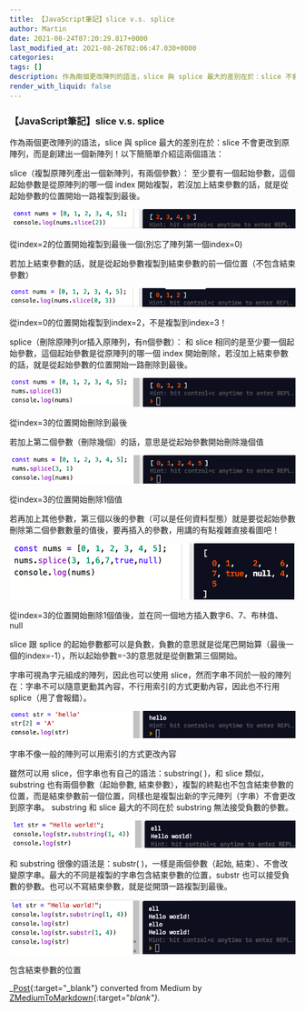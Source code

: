 ```yaml
---
title: 【JavaScript筆記】slice v.s. splice
author: Martin
date: 2021-08-24T07:20:29.817+0000
last_modified_at: 2021-08-26T02:06:47.030+0000
categories: 
tags: []
description: 作為兩個更改陣列的語法，slice 與 splice 最大的差別在於：slice 不會更改到原陣列，而是創建出一個新陣列！以下簡簡單介紹這兩個語法：
render_with_liquid: false
---
```


### 【JavaScript筆記】slice v\.s\. splice

作為兩個更改陣列的語法，slice 與 splice 最大的差別在於：slice 不會更改到原陣列，而是創建出一個新陣列！以下簡簡單介紹這兩個語法：

slice（複製原陣列產出一個新陣列，有兩個參數）：
至少要有一個起始參數，這個起始參數是從原陣列的哪一個 index 開始複製，若沒加上結束參數的話，就是從起始參數的位置開始一路複製到最後。


![從index=2的位置開始複製到最後一個\(別忘了陣列第一個index=0\)](/assets/e22557bdccfa/1*hotHKkFe7xre9niXz-n-7A.png)

從index=2的位置開始複製到最後一個\(別忘了陣列第一個index=0\)

若加上結束參數的話，就是從起始參數複製到結束參數的前一個位置（不包含結束參數）


![從index=0的位置開始複製到index=2，不是複製到index=3！](/assets/e22557bdccfa/1*kOFcT4eQpUV-6f83RB-dNw.png)

從index=0的位置開始複製到index=2，不是複製到index=3！

splice（刪除原陣列or插入原陣列，有n個參數）：
和 slice 相同的是至少要一個起始參數，這個起始參數是從原陣列的哪一個 index 開始刪除，若沒加上結束參數的話，就是從起始參數的位置開始一路刪除到最後。


![從index=3的位置開始刪除到最後](/assets/e22557bdccfa/1*h8p-ummLzbrE9c9JAhAorw.png)

從index=3的位置開始刪除到最後

若加上第二個參數（刪除幾個）的話，意思是從起始參數開始刪除幾個值


![從index=3的位置開始刪除1個值](/assets/e22557bdccfa/1*4oooNOeoGKfJ6XMTg1g_gw.png)

從index=3的位置開始刪除1個值

若再加上其他參數，第三個以後的參數（可以是任何資料型態）就是要從起始參數刪除第二個參數數量的值後，要再插入的參數，用講的有點複雜直接看圖吧！


![從index=3的位置開始刪除1個值後，並在同一個地方插入數字6、7、布林值、null](/assets/e22557bdccfa/1*B26NayQAj-LO0xGYwlLbLw.png)

從index=3的位置開始刪除1個值後，並在同一個地方插入數字6、7、布林值、null

slice 跟 splice 的起始參數都可以是負數，負數的意思就是從尾巴開始算（最後一個的index=\-1），所以起始參數=\-3的意思就是從倒數第三個開始。

字串可視為字元組成的陣列，因此也可以使用 slice，然而字串不同於一般的陣列在：字串不可以隨意更動其內容，不行用索引的方式更動內容，因此也不行用 splice（用了會報錯）。


![字串不像一般的陣列可以用索引的方式更改內容](/assets/e22557bdccfa/1*7K6xOrZ3IUyPh0oouop_lA.png)

字串不像一般的陣列可以用索引的方式更改內容

雖然可以用 slice，但字串也有自己的語法：substring\( \)，和 slice 類似，substring 也有兩個參數（起始參數, 結束參數），複製的終點也不包含結束參數的位置，而是結束參數前一個位置，同樣也是複製出新的字元陣列（字串）不會更改到原字串。
substring 和 slice 最大的不同在於 substring 無法接受負數的參數。


![](/assets/e22557bdccfa/1*ZlARRGbAD7LkPDhRBFHBjQ.png)


和 substring 很像的語法是：substr\( \)，一樣是兩個參數（起始, 結束）、不會改變原字串。最大的不同是複製的字串包含結束參數的位置，substr 也可以接受負數的參數。也可以不寫結束參數，就是從開頭一路複製到最後。


![包含結束參數的位置](/assets/e22557bdccfa/1*cMK3bvf2aikGFGfeP5pG8w.png)

包含結束參數的位置



_[Post](https://medium.com/@martin87713/javascript%E7%AD%86%E8%A8%98-slice-v-s-splice-e22557bdccfa){:target="_blank"} converted from Medium by [ZMediumToMarkdown](https://github.com/ZhgChgLi/ZMediumToMarkdown){:target="_blank"}._
